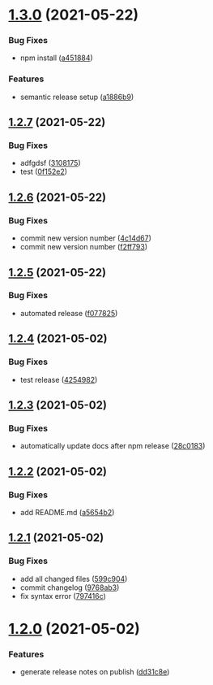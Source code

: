 # [1.3.0](https://github.com/bcheidemann/web-utils/compare/v1.2.7...v1.3.0) (2021-05-22)


### Bug Fixes

* npm install ([a451884](https://github.com/bcheidemann/web-utils/commit/a451884993bb7588f4493285be4bbac9e9e83abe))


### Features

* semantic release setup ([a1886b9](https://github.com/bcheidemann/web-utils/commit/a1886b9f0afeb1c60c062096ac96ec461653c402))

## [1.2.7](https://github.com/bcheidemann/web-utils/compare/v1.2.6...v1.2.7) (2021-05-22)


### Bug Fixes

* adfgdsf ([3108175](https://github.com/bcheidemann/web-utils/commit/3108175470cb83eba8b5aeb5cfcfa7460f15c650))
* test ([0f152e2](https://github.com/bcheidemann/web-utils/commit/0f152e2dbdc27b83d269a0627228269ea2314c86))

## [1.2.6](https://github.com/bcheidemann/web-utils/compare/v1.2.5...v1.2.6) (2021-05-22)


### Bug Fixes

* commit new version number ([4c14d67](https://github.com/bcheidemann/web-utils/commit/4c14d670bc238b2dc0f2c4536fe3d67687328130))
* commit new version number ([f2ff793](https://github.com/bcheidemann/web-utils/commit/f2ff7934e93c67ab57c653f3aca02bfe54b6d6e3))

## [1.2.5](https://github.com/bcheidemann/web-utils/compare/v1.2.4...v1.2.5) (2021-05-22)


### Bug Fixes

* automated release ([f077825](https://github.com/bcheidemann/web-utils/commit/f0778254cb4e1b69607a59025ed70f90675e52bb))

## [1.2.4](https://github.com/bcheidemann/web-utils/compare/v1.2.3...v1.2.4) (2021-05-02)


### Bug Fixes

* test release ([4254982](https://github.com/bcheidemann/web-utils/commit/4254982e858a2a444b9a74a75bb87b6eb1ceb7e7))

## [1.2.3](https://github.com/bcheidemann/web-utils/compare/v1.2.2...v1.2.3) (2021-05-02)


### Bug Fixes

* automatically update docs after npm release ([28c0183](https://github.com/bcheidemann/web-utils/commit/28c01834055de1dea99c1b5e5bcffc17e8bdd1ff))

## [1.2.2](https://github.com/bcheidemann/web-utils/compare/v1.2.1...v1.2.2) (2021-05-02)


### Bug Fixes

* add README.md ([a5654b2](https://github.com/bcheidemann/web-utils/commit/a5654b20bebd0f9e8c601c048e7bfb9ca4e04f43))

## [1.2.1](https://github.com/bcheidemann/web-utils/compare/v1.2.0...v1.2.1) (2021-05-02)


### Bug Fixes

* add all changed files ([599c904](https://github.com/bcheidemann/web-utils/commit/599c904d9be499024773e2a0cdd7c57691d6175f))
* commit changelog ([9768ab3](https://github.com/bcheidemann/web-utils/commit/9768ab3b7f1e708e00d5ce7185b146a7031acf64))
* fix syntax error ([797416c](https://github.com/bcheidemann/web-utils/commit/797416cef524223910962a8028aba9bd7d38e8a9))

# [1.2.0](https://github.com/bcheidemann/web-utils/compare/v1.1.0...v1.2.0) (2021-05-02)


### Features

* generate release notes on publish ([dd31c8e](https://github.com/bcheidemann/web-utils/commit/dd31c8e45d6fb2900b8c1f0b080600990daa2595))
